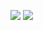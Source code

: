 
![](https://github-readme-stats.vercel.app/api/top-langs/?username=moyuu-az&theme=white)
![](https://github-readme-stats.vercel.app/api?username=moyuu-az&show_icons=true?&theme=white)